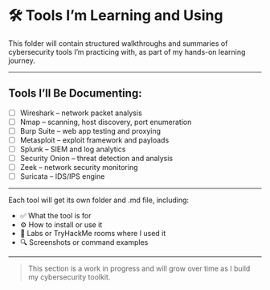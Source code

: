 # 🛠 Tools I’m Learning and Using

This folder will contain structured walkthroughs and summaries of cybersecurity tools I’m practicing with, as part of my hands-on learning journey.

---

## Tools I’ll Be Documenting:

- [ ] Wireshark – network packet analysis  
- [ ] Nmap – scanning, host discovery, port enumeration  
- [ ] Burp Suite – web app testing and proxying  
- [ ] Metasploit – exploit framework and payloads  
- [ ] Splunk – SIEM and log analytics  
- [ ] Security Onion – threat detection and analysis  
- [ ] Zeek – network security monitoring  
- [ ] Suricata – IDS/IPS engine  

---

Each tool will get its own folder and .md file, including:

- ✅ What the tool is for  
- ⚙️ How to install or use it  
- 🧪 Labs or TryHackMe rooms where I used it  
- 🔍 Screenshots or command examples

---

> This section is a work in progress and will grow over time as I build my cybersecurity toolkit.
